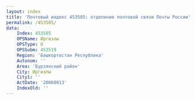```yaml
---
layout: index
title: 'Почтовый индекс 453585: отделение почтовой связи Почты России'
permalink: /453585/
data:
    Index: 453585
    OPSName: Иргизлы
    OPSType: О
    OPSSubm: 453519
    Region: 'Башкортостан Республика'
    Autonom: ''
    Area: 'Бурзянский район'
    City: Иргизлы
    City1: ''
    ActDate: '20060913'
    IndexOld: ''
---
```

